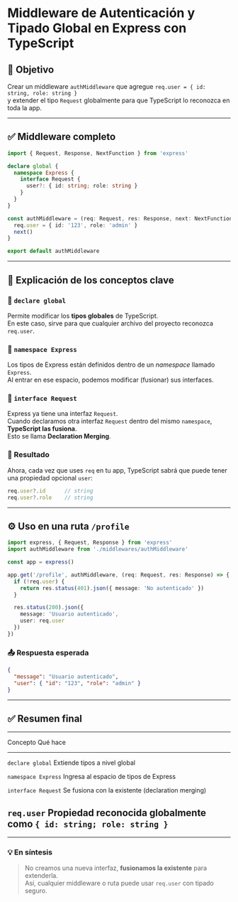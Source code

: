 # Middleware de Autenticación y Tipado Global en Express con TypeScript

## 🧩 Objetivo

Crear un middleware `authMiddleware` que agregue
`req.user = { id: string, role: string }`\
y extender el tipo `Request` globalmente para que TypeScript lo
reconozca en toda la app.

------------------------------------------------------------------------

## ✅ Middleware completo

``` ts
import { Request, Response, NextFunction } from 'express'

declare global {
  namespace Express {
    interface Request {
      user?: { id: string; role: string }
    }
  }
}

const authMiddleware = (req: Request, res: Response, next: NextFunction) => {
  req.user = { id: '123', role: 'admin' }
  next()
}

export default authMiddleware
```

------------------------------------------------------------------------

## 🧠 Explicación de los conceptos clave

### 🔹 `declare global`

Permite modificar los **tipos globales** de TypeScript.\
En este caso, sirve para que cualquier archivo del proyecto reconozca
`req.user`.

### 🔹 `namespace Express`

Los tipos de Express están definidos dentro de un *namespace* llamado
`Express`.\
Al entrar en ese espacio, podemos modificar (fusionar) sus interfaces.

### 🔹 `interface Request`

Express ya tiene una interfaz `Request`.\
Cuando declaramos otra interfaz `Request` dentro del mismo `namespace`,
**TypeScript las fusiona**.\
Esto se llama **Declaration Merging**.

### 🔹 Resultado

Ahora, cada vez que uses `req` en tu app, TypeScript sabrá que puede
tener una propiedad opcional `user`:

``` ts
req.user?.id      // string
req.user?.role    // string
```

------------------------------------------------------------------------

## ⚙️ Uso en una ruta `/profile`

``` ts
import express, { Request, Response } from 'express'
import authMiddleware from './middlewares/authMiddleware'

const app = express()

app.get('/profile', authMiddleware, (req: Request, res: Response) => {
  if (!req.user) {
    return res.status(401).json({ message: 'No autenticado' })
  }

  res.status(200).json({
    message: 'Usuario autenticado',
    user: req.user
  })
})
```

### 📤 Respuesta esperada

``` json
{
  "message": "Usuario autenticado",
  "user": { "id": "123", "role": "admin" }
}
```

------------------------------------------------------------------------

## ✅ Resumen final

  -----------------------------------------------------------------------
  Concepto                            Qué hace
  ----------------------------------- -----------------------------------
  `declare global`                    Extiende tipos a nivel global

  `namespace Express`                 Ingresa al espacio de tipos de
                                      Express

  `interface Request`                 Se fusiona con la existente
                                      (declaration merging)

  `req.user`                          Propiedad reconocida globalmente
                                      como `{ id: string; role: string }`
  -----------------------------------------------------------------------

------------------------------------------------------------------------

### 💡 En síntesis

> No creamos una nueva interfaz, **fusionamos la existente** para
> extenderla.\
> Así, cualquier middleware o ruta puede usar `req.user` con tipado
> seguro.
